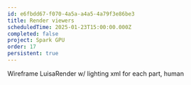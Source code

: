 ```yaml
---
id: e6fbdd67-f070-4a5a-a4a5-4a79f3e86be3
title: Render viewers
scheduledTime: 2025-01-23T15:00:00.000Z
completed: false
project: Spark GPU
order: 17
persistent: true
---
```


Wireframe
LuisaRender w/ lighting
xml for each part, human